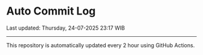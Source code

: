 # Auto Commit Log

Last updated: Thursday, 24-07-2025 23:17 WIB

---

This repository is automatically updated every 2 hour using GitHub Actions.
